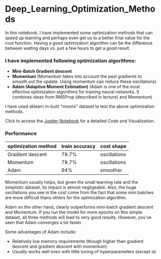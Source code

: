 # Deep_Learning_Optimization_Methods

In this notebook, I have implemented some optimization methods that can speed up learning and perhaps even get us to a better final value for the cost function. Having a good optimization algorithm can be the difference between waiting days vs. just a few hours to get a good result.

### I have implemented following optimization algorithms:
- <Strong>Mini-Batch Gradient descent</strong>
- <Strong>Momentum</strong> (Momentum takes into account the past gradients to smooth out the update. Using momentum can reduce these oscillations)
- <Strong>Adam (Adaptive Moment Estimation)</strong> (Adam is one of the most effective optimization algorithms for training neural networks. It combines ideas from RMSProp (described in lecture) and Momentum)

I have used sklearn in-built "moons" dataset to test the above optimization methods.

Click to access the [Jupiter Notebook](https://github.com/aprasad13/Deep_Learning_Optimization_Methods/blob/master/Optimization_Methods.ipynb) for a detailed Code and Visualization.

### Performance

| optimization method  | train accuracy        | cost shape     | 
| ---------------------| --------------- | ---------------|
| Gradient descent     | 79.7%           | oscillations   | 
| Momentum             | 79.7%           | oscillations   | 
| Adam                 | 94%             | smoother       | 


Momentum usually helps, but given the small learning rate and the simplistic dataset, its impact is almost negligeable. Also, the huge oscillations you see in the cost come from the fact that some mini batches are more difficult thans others for the optimization algorithm.

Adam on the other hand, clearly outperforms mini-batch gradient descent and Momentum. If you run the model for more epochs on this simple dataset, all three methods will lead to very good results. However, you've seen that Adam converges a lot faster.

Some advantages of Adam include:
- Relatively low memory requirements (though higher than gradient descent and gradient descent with momentum) 
- Usually works well even with little tuning of hyperparameters (except $\alpha$)
